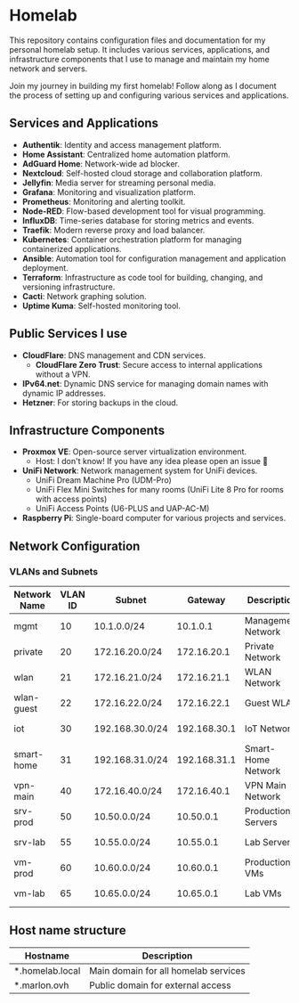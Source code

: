 # Homelab
This repository contains configuration files and documentation for my personal homelab setup. It includes various services, applications, and infrastructure components that I use to manage and maintain my home network and servers.

Join my journey in building my first homelab! Follow along as I document the process of setting up and configuring various services and applications.

## Services and Applications
- **Authentik**: Identity and access management platform.
- **Home Assistant**: Centralized home automation platform.
- **AdGuard Home**: Network-wide ad blocker.
- **Nextcloud**: Self-hosted cloud storage and collaboration platform.
- **Jellyfin**: Media server for streaming personal media.
- **Grafana**: Monitoring and visualization platform.
- **Prometheus**: Monitoring and alerting toolkit.
- **Node-RED**: Flow-based development tool for visual programming.
- **InfluxDB**: Time-series database for storing metrics and events.
- **Traefik**: Modern reverse proxy and load balancer.
- **Kubernetes**: Container orchestration platform for managing containerized applications.
- **Ansible**: Automation tool for configuration management and application deployment.
- **Terraform**: Infrastructure as code tool for building, changing, and versioning infrastructure.
- **Cacti**: Network graphing solution.
- **Uptime Kuma**: Self-hosted monitoring tool.

## Public Services I use
- **CloudFlare**: DNS management and CDN services.
  - **CloudFlare Zero Trust**: Secure access to internal applications without a VPN.
- **IPv64.net**: Dynamic DNS service for managing domain names with dynamic IP addresses.
- **Hetzner**: For storing backups in the cloud.

## Infrastructure Components
- **Proxmox VE**: Open-source server virtualization environment.
  - Host: I don't know! If you have any idea please open an issue 💫
- **UniFi Network**: Network management system for UniFi devices.
    - UniFi Dream Machine Pro (UDM-Pro)
    - UniFi Flex Mini Switches for many rooms (UniFi Lite 8 Pro for rooms with access points)
    - UniFi Access Points (U6-PLUS and UAP-AC-M)
- **Raspberry Pi**: Single-board computer for various projects and services.

## Network Configuration
### VLANs and Subnets
| Network Name | VLAN ID | Subnet          | Gateway      | Description        | DHCP Range                   |
|--------------|---------|-----------------|--------------|--------------------|------------------------------|
| mgmt         | 10      | 10.1.0.0/24     | 10.1.0.1     | Management Network | 10.1.0.100–10.1.0.200        |
| private      | 20      | 172.16.20.0/24  | 172.16.20.1  | Private Network    | 172.16.20.100–172.16.20.200  |
| wlan         | 21      | 172.16.21.0/24  | 172.16.21.1  | WLAN Network       | 172.16.21.10–172.16.21.200   |
| wlan-guest   | 22      | 172.16.22.0/24  | 172.16.22.1  | Guest WLAN         | 172.16.22.10–172.16.22.200   |
| iot          | 30      | 192.168.30.0/24 | 192.168.30.1 | IoT Network        | 192.168.30.10–192.168.30.200 |
| smart-home   | 31      | 192.168.31.0/24 | 192.168.31.1 | Smart-Home Network | 192.168.31.10–192.168.31.200 |
| vpn-main     | 40      | 172.16.40.0/24  | 172.16.40.1  | VPN Main Network   | 172.16.40.100–172.16.40.200  |
| srv-prod     | 50      | 10.50.0.0/24    | 10.50.0.1    | Production Servers | 10.50.0.100–10.50.0.200      |
| srv-lab      | 55      | 10.55.0.0/24    | 10.55.0.1    | Lab Servers        | 10.55.0.100–10.55.0.200      |
| vm-prod      | 60      | 10.60.0.0/24    | 10.60.0.1    | Production VMs     | 10.60.0.100–10.60.0.200      |
| vm-lab       | 65      | 10.65.0.0/24    | 10.65.0.1    | Lab VMs            | 10.65.0.100–10.65.0.200      |

## Host name structure
| Hostname        | Description                          |
|-----------------|--------------------------------------|
| *.homelab.local | Main domain for all homelab services |
| *.marlon.ovh    | Public domain for external access    |
